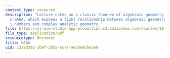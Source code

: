```yaml
---
content_type: resource
description: "Lecture notes on a classic theorem of algebraic geometry, Serre\u2019\
  s GAGA, which exposes a tight relationship between algebraic geometry over the complex\
  \ numbers and complex analytic geometry."
file: https://ol-ocw-studio-app-production.s3.amazonaws.com/courses/18-726-algebraic-geometry-spring-2009/1329d3923b9f2d55ec7a9ec8e9cb63e9_MIT18_726s09_lec22_gaga.pdf
file_type: application/pdf
resourcetype: Document
title: GAGA
uid: 1329d392-3b9f-2d55-ec7a-9ec8e9cb63e9
---
```

